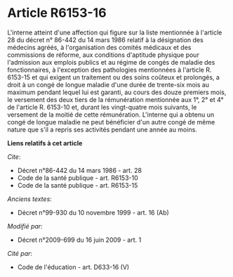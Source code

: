 # Article R6153-16

L'interne atteint d'une affection qui figure sur la liste mentionnée à l'article 28 du décret n° 86-442 du 14 mars 1986
relatif à la désignation des médecins agréés, à l'organisation des comités médicaux et des commissions de réforme, aux
conditions d'aptitude physique pour l'admission aux emplois publics et au régime de congés de maladie des fonctionnaires, à
l'exception des pathologies mentionnées à l'article R. 6153-15 et qui exigent un traitement ou des soins coûteux et
prolongés, a droit à un congé de longue maladie d'une durée de trente-six mois au maximum pendant lequel lui est garanti, au
cours des douze premiers mois, le versement des deux tiers de la rémunération mentionnée aux 1°, 2° et 4° de l'article R.
6153-10 et, durant les vingt-quatre mois suivants, le versement de la moitié de cette rémunération. L'interne qui a obtenu un
congé de longue maladie ne peut bénéficier d'un autre congé de même nature que s'il a repris ses activités pendant une année
au moins.

**Liens relatifs à cet article**

_Cite_:

  - Décret n°86-442 du 14 mars 1986 - art. 28
  - Code de la santé publique - art. R6153-10
  - Code de la santé publique - art. R6153-15

_Anciens textes_:

  - Décret n°99-930 du 10 novembre 1999 - art. 16 (Ab)

_Modifié par_:

  - Décret n°2009-699 du 16 juin 2009 - art. 1

_Cité par_:

  - Code de l'éducation - art. D633-16 (V)
